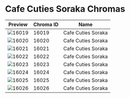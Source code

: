 # Cafe Cuties Soraka Chromas

| Preview | Chroma ID | Name |
|---------|-----------|------|
| ![16019](https://raw.communitydragon.org/latest/plugins/rcp-be-lol-game-data/global/default/v1/champion-chroma-images/16/16019.png) | 16019 | Cafe Cuties Soraka |
| ![16020](https://raw.communitydragon.org/latest/plugins/rcp-be-lol-game-data/global/default/v1/champion-chroma-images/16/16020.png) | 16020 | Cafe Cuties Soraka |
| ![16021](https://raw.communitydragon.org/latest/plugins/rcp-be-lol-game-data/global/default/v1/champion-chroma-images/16/16021.png) | 16021 | Cafe Cuties Soraka |
| ![16022](https://raw.communitydragon.org/latest/plugins/rcp-be-lol-game-data/global/default/v1/champion-chroma-images/16/16022.png) | 16022 | Cafe Cuties Soraka |
| ![16023](https://raw.communitydragon.org/latest/plugins/rcp-be-lol-game-data/global/default/v1/champion-chroma-images/16/16023.png) | 16023 | Cafe Cuties Soraka |
| ![16024](https://raw.communitydragon.org/latest/plugins/rcp-be-lol-game-data/global/default/v1/champion-chroma-images/16/16024.png) | 16024 | Cafe Cuties Soraka |
| ![16025](https://raw.communitydragon.org/latest/plugins/rcp-be-lol-game-data/global/default/v1/champion-chroma-images/16/16025.png) | 16025 | Cafe Cuties Soraka |
| ![16026](https://raw.communitydragon.org/latest/plugins/rcp-be-lol-game-data/global/default/v1/champion-chroma-images/16/16026.png) | 16026 | Cafe Cuties Soraka |